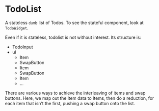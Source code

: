 # TodoList
A stateless `dumb` list of Todos. To see the stateful component,
look at `TodoWidget`.

Even if it is stateless, todolist is not without interest.
Its structure is:

 - TodoInput
 - ul
   - Item
   - SwapButton
   - Item
   - SwapButton
   - Item
   - ...

There are various ways to achieve the interleaving of items and
swap buttons. Here, we map out the item data to Items,
then do a reduction, for each item that isn’t the first,
pushing a swap button onto the list.
